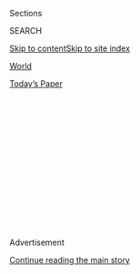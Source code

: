 <div id="app">

<div>

<div>

<div>

<div class="NYTAppHideMasthead css-1q2w90k e1suatyy0">

<div class="section css-ui9rw0 e1suatyy2">

<div class="css-eph4ug er09x8g0">

<div class="css-6n7j50">

</div>

<span class="css-1dv1kvn">Sections</span>

<div class="css-10488qs">

<span class="css-1dv1kvn">SEARCH</span>

</div>

[Skip to content](#site-content)[Skip to site
index](#site-index)

</div>

<div id="masthead-section-label" class="css-1wr3we4 eaxe0e00">

[World](https://www.nytimes3xbfgragh.onion/section/world)

</div>

<div class="css-10698na e1huz5gh0">

</div>

</div>

<div id="masthead-bar-one" class="section hasLinks css-15hmgas e1csuq9d3">

<div class="css-uqyvli e1csuq9d0">

</div>

<div class="css-1uqjmks e1csuq9d1">

</div>

<div class="css-9e9ivx">

[](https://myaccount.nytimes3xbfgragh.onion/auth/login?response_type=cookie&client_id=vi)

</div>

<div class="css-1bvtpon e1csuq9d2">

[Today’s
Paper](https://www.nytimes3xbfgragh.onion/section/todayspaper)

</div>

</div>

</div>

</div>

<div data-aria-hidden="false">

<div id="site-content" data-role="main">

<div>

<div class="css-1aor85t" style="opacity:0.000000001;z-index:-1;visibility:hidden">

<div class="css-1hqnpie">

<div class="css-epjblv">

<span class="css-17xtcya">[World](/section/world)</span><span class="css-x15j1o">|</span><span class="css-fwqvlz">Совершенное
орудие: как российская кибермощь проникла в
США.</span>

</div>

<div class="css-k008qs">

<div class="css-1iwv8en">

<span class="css-18z7m18"></span>

<div>

</div>

</div>

<span class="css-1n6z4y">https://nyti.ms/2icgw1z</span>

<div class="css-1705lsu">

<div class="css-4xjgmj">

<div class="css-4skfbu" data-role="toolbar" data-aria-label="Social Media Share buttons, Save button, and Comments Panel with current comment count" data-testid="share-tools">

  - 
  - 
  - 
  - 
    
    <div class="css-6n7j50">
    
    </div>

  - 

</div>

</div>

</div>

</div>

</div>

</div>

<div class="css-13pd83m">

</div>

<div id="top-wrapper" class="css-1sy8kpn">

<div id="top-slug" class="css-l9onyx">

Advertisement

</div>

[Continue reading the main
story](#after-top)

<div class="ad top-wrapper" style="text-align:center;height:100%;display:block;min-height:250px">

<div id="top" class="place-ad" data-position="top" data-size-key="top">

</div>

</div>

<div id="after-top">

</div>

</div>

<div id="sponsor-wrapper" class="css-1hyfx7x">

<div id="sponsor-slug" class="css-19vbshk">

Supported by

</div>

[Continue reading the main
story](#after-sponsor)

<div id="sponsor" class="ad sponsor-wrapper" style="text-align:center;height:100%;display:block">

</div>

<div id="after-sponsor">

</div>

</div>

<div class="css-1vkm6nb ehdk2mb0">

# Совершенное орудие: как российская кибермощь проникла в США.

</div>

<div class="css-79elbk" data-testid="photoviewer-wrapper">

<div class="css-z3e15g" data-testid="photoviewer-wrapper-hidden">

</div>

<div class="css-1a48zt4 ehw59r15" data-testid="photoviewer-children">

![<span class="css-16f3y1r e13ogyst0" data-aria-hidden="true">Шкаф для
хранения документов взломанный в 1972 во время грабежа в жилом
комплексе Уотергайт стоит рядом с компьютерным сервером который
взломали российские хакеры во время предвыборной кампании 2016 года в
штаб-квартире национального комитета Демократической Партии США в
Вашингтоне.</span><span class="css-cnj6d5 e1z0qqy90" itemprop="copyrightHolder"><span class="css-1ly73wi e1tej78p0">Credit...</span><span><span>Джастин
Т. Гeлeрcoн для Нью-Йорк
Таймс</span></span></span>](https://static01.graylady3jvrrxbe.onion/images/2016/12/14/us/14hack-russian-translation-top/14hack-top1-sub-articleInline.jpg?quality=75&auto=webp&disable=upscale)

</div>

</div>

<div class="css-xt80pu e12qa4dv0">

<div class="css-18e8msd">

<div class="css-vp77d3 epjyd6m0">

<div class="css-1baulvz">

By <span class="css-1baulvz last-byline" itemprop="name">Эрик Липтон,
Дэвид Э. Сангер И Скотт Шейн</span>

</div>

</div>

  - Dec. 21,
    2016

  - 
    
    <div class="css-4xjgmj">
    
    <div class="css-d8bdto" data-role="toolbar" data-aria-label="Social Media Share buttons, Save button, and Comments Panel with current comment count" data-testid="share-tools">
    
      - 
      - 
      - 
      - 
        
        <div class="css-6n7j50">
        
        </div>
    
      - 
    
    </div>
    
    </div>

</div>

<div class="css-tk9fsr">

[Read in
English](https://www.nytimes3xbfgragh.onion/2016/12/13/us/politics/russia-hack-election-dnc.html "Read in English")

</div>

</div>

<div class="section meteredContent css-1r7ky0e" name="articleBody" itemprop="articleBody">

<div class="css-1fanzo5 StoryBodyCompanionColumn">

<div class="css-53u6y8">

Вашинготон — Когда в сентябре 2015 года, спецагент ФБР Эдриан Хокинс
позвонил в Национальный комитет Демократической партии (DNC), чтобы
передать тревожное известие об их компьютерной сети, его, естественно,
перевели в службу техподдержки. Его сообщение было коротким, но
тревожным. По крайней мере одна из компьютерных систем,
принадлежащих DNC была скомпрометирована хакерами, группой
кибершпионов, связанных с российским правительством, которых
федеральные агенты называли “The Dukes”.

Они были хорошо известны ФБР: последние несколько лет Бюро занималось
тем, чтобы избавить от проникновения The Dukes в незасекреченные
системы электронной почты Белого дома, Госдепартамента и даже
Объединенного комитета начальников штабов с его самой защищенной
сетью.

Йэерд Тэмин, сотрудник службы технической поддержки DNC, принявший
телефонный звонок, не был экспертом по кибератакам. Для начала он
“залез” в Гугл, чтобы получить информацию о группе The Dukes и провел
поверхностный поиск в регистрационных журналах компьютерных сетей с
целью обнаружить следы киберпроникновения. По его собственному
признанию, он не стал проверять слишком внимательно, даже после
того как спецагент Хокинс перезвонил ему несколько раз в следующие
несколько недель - отчасти потому, что не был уверен, что звонивший
действительно был агентом, а не самозванцем.

“Я никак не мог определить не был ли этот звонок телефонным розыгрышем,”
- написал г-н Тэмин в служебной записке, характеризующей его контакт в
ФБР и имеющейся в распоряжении “Нью-Йорк Таймс”.

</div>

</div>

<div class="css-1fanzo5 StoryBodyCompanionColumn">

<div class="css-53u6y8">

Это был первый косвенный сигнал, свидетельствующий о кампании
кибершпионажа и информационной войны, направленной на срыв
президентских выборов 2016 года, первая в истории США попытка такого
рода, осуществляемая со стороны иностранного государства.

По мнению представителей разведки, то, что началось как операция по
сбору информации, в результате вылилось в попытку нанести вред
одному кандидату, Хиллари Клинтон и изменить ситуацию в пользу ее
оппонента Дональда Трампа.

Подобно другому известному скандалу, также связанному с президентскими
выборами в США, все началось с незаконного проникновения в DNC. В
первый раз, 44 года назад, в старом здании Комитета в комплексе
Уотергейт, взломщики заложили подслушивающие устройства и вскрыли
канцелярский шкаф. На этот раз взлом осуществлялся дистанционно,
издалека, под руководством Кремля, посредством целевого
“фишинг-мошенничества” через электронную почту.

Расследование этой операции русских, проведенное “Нью-Йорк Таймс”,
основано на интервью с десятками людей - жертвами атаки, с
представителями разведки, занимавшимися расследованием этого
дела и с чиновниками Администрации президента Обамы, подыскивавшими
надлежащую форму ответа на кибератаку. Это расследование обнаружило
целый ряд пропущенных сигналов, примеров замедленной реакции и
затянувшегося периода недооценки серьезности этой кибератаки.

Некомпетентный контакт DNC с ФБР привел к тому, что самая удачная
возможность остановить проникновение русских была упущена.
Неспособность оценить масштаб атак практически перечеркнула
усилия по минимизированию их последствий. А нежелание Белого дома
дать решительный ответ означает, что русские так и не поплатились за
свои действия, что может привести к критическим результатам при
отражении будущих кибератак.

</div>

</div>

<div class="css-1fanzo5 StoryBodyCompanionColumn">

<div class="css-53u6y8">

Неспешный подход ФБР привел к тому, что российские хакеры получили
возможность в течение почти семи месяцев свободно прогуливаться по
сетям Комитета, пока высшие чиновники DNC не были оповещены о хакерской
атаке и привлекли, наконец, специалистов для защиты своих систем связи.
Тем временем хакеры перешли на цели за пределами DNC, в частности, на
Джона Д. Подеста, главу избирательного штаба г-жи Клинтон. Несколько
месяцев спустя его личный электронный почтовый ящик был взломан
хакерами. Даже г-н Подеста, человек искушенный в этих вопросах,
сам имеющий доступ к конфиденциальной информации, автор доклада о
кибербезопасности, написанном в 2014 году для президента Обамы не
смог в полной мере оценить серьезность происходящего.

Прошлым летом Демократы в беспомощной ярости наблюдали как их личная
почта и конфиденциальные документы, добытые агентами российской
разведки, день за днем появлялись на Wikileaks и на других сайтах,
а затем и в репортажах американских СМИ, не исключая и “Таймс”. Г-н
Трамп в ходе своей кампании с удовольствием цитировал многие из
похищенных писем.

Как результат происходящего, последовала отставка г-жи Дебби Вассерман
Шульц, члена Палаты Представителей и председателя DNC, а вслед за ней
и ее ближайших помощников по партии. Ведущие деятели Демократической
партии были выведены из игры на самом пике кампании, вынужденные
замолчать под напором откровений, обнаруженных в компрометирующих
электронных письмах, или необходимостью принятия срочных мер для
борьбы с хакерами. Хоть и привлекшие меньшее внимание публики,
конфиденциальные документы, добытые российскими хакерами у одной из
родственных DNC организаций, в Комитете Демократической партии США по
выборам в Конгресс, выплыли в дюжине штатов в ходе выборных компаний в
Конгресс, омрачив некоторые из них обвинениями в совершении недостойных
поступков.

Совсем недавно скептически настроенный вновь избранный президент,
разведывательные органы страны и две основные политические партии
оказались втянутыми в необычайную публичную дискуссию по вопросу: какие
существуют свидетельства того, что президент Владимир Путин вышел за
рамки просто шпионажа и намеренно попытался подорвать американскую
демократию и лично подобрать победителя президентских выборов.

Многие из ближайших помощников г-жи Клинтон сходятся во мнении, что
российское вмешательство оказало очень серьезное влияние на выборы,
признавая при этом, что и другие факторы - слабость г-жи Клинтон как
кандидата, история с сервером ее личной почты, публичные заявления
Директора ФБР Джеймса Коми относительно ее обращения с
конфиденциальной информацией - также сыграли важную
роль.

Не имея возможности точно оценить конечный результат хакерской атаки,
можно сделать следующий вывод: низкозатратное, высокоэффективное
оружие, которое Россия испытала на выборах от Украины до Европы
было нацелено на Соединенные Штаты, произведя сокрушительный эффект.
Для России, с ее ослабленной экономикой и ядерным арсеналом, который она
не может использовать кроме как в полномасштабной войне, кибероружие
оказалось самым совершенным: недорогое, предусмотреть приближение
которого или обнаружить трудно.

“Ни у кого не должно быть никаких сомнений,” - сказал Адмирал Майкл С.
Роджерс, директор Национального агентства безопасности и командующий
Кибернетическим Командованием США на конференции, состоявшейся после
выборов. “Это не было что-то, сделанное непреднамеренно, это не было
чем-то, сделанным случайно, это не была цель, избранная произвольно,”
- продолжал он. “Это было сознательным усилием одного государства с
целью добиться конкретного эффекта.”

</div>

</div>

<div class="css-1fanzo5 StoryBodyCompanionColumn">

<div class="css-53u6y8">

В душах людей, чьи электронные письма были украдены, эта новая форма
политической диверсии оставила след от шока и нанесла большой вред
их профессиональной деятельности. Нира Тэнден, президент Центра
прогресса США и один из ключевых сторонников г-жи Клинтон,
вспоминает, как она вошла в заполненный людьми предвыборный офис
Хиллари Клинтон и испытала чувство глубокого унижения, увидев свое лицо
на экранах телевизоров, когда политические обозреватели обсуждали
“утечку” из ее электронной переписки, в которой она назвала
инстинкты г-жи Клинтон далекими от оптимальных.” “Это было как
ежедневный удар ниже пояса,” сказала г-жа Тэнден. “Это было самым
ужасным испытанием в моей жизни.”

Соединенные Штаты тоже наносили киберудары. И в прошедшие десятилетия
ЦРУ делало попытки подрывать избирательные процессы в других странах.
Однако российская кибератака все больше воспринимается всем политическим
спектром как поворотное событие, несущее серьезную угрозу. За одним
примечательным исключением: Г-н Трамп отверг выводы
разведывательных агентств, которыми он скоро будет
руководить как “смешными”, настаивая, что хакер мог быть
американцем, или китайцем, но об этом “они понятия не имеют”.
Г-н Трамп упоминал известные разногласия между агентствами относительно
того, намеревался ли Г-н Путин помочь ему в избрании на пост президента.
Во вторник официальный представитель российского правительства эхом
отозвалась на насмешки Трампа.

«Эта история со “взломами” похожа на банальную разборку между
американскими силовиками за сферы влияния», написала в
Facebook Мария Захарова, официальный представитель МИД России.

В прошедший уикенд четыре сенатора, два Республиканца и два Демократа
объединились, чтобы начать расследование, намеренно игнорируя
скептические замечания г-на Трампа.

“Демократы и Республиканцы должны работать вместе и под юрисдикцией
Конгресса с тем, чтобы самым тщательным образом расследовать эти
недавние инциденты и выработать кардинальные решения для
предотвращения и защиты от дальнейших кибератак”, сказали
сенаторы Джон Маккейн, Линдси Грэхем, Чак Шумер и Джек Рид.

“К этому вопросу не должно быть одностороннего подхода”, - сказали они.
“Ставки слишком высоки для нашей страны”.

## **МИШЕНЬ ДЛЯ ВЗЛОМОВ**

В подвале штаб-квартиры DNC под большущим портретом Барака Обамы стоит
канцелярский шкаф 1960-х годов, на нижнем выдвижном ящике которого не
хватает ручки. Только газетная статья в рамочке, висящая на стене дает
представление о значении этого устаревшего предмета офисной мебели.

</div>

</div>

<div class="css-1fanzo5 StoryBodyCompanionColumn">

<div class="css-53u6y8">

“Ответственный сотрудник службы безопасности Республиканской партии -
один из пяти арестованных по делу о незаконной прослушке”, - гласит
заголовок статьи Боба Вудварда и Карла Бернстайна на первой полосе
“Washington Post” oт 19 июня 1972 года.

Эндрю Браун, директор отдела технологий DNC, ему 37, и он родился много
позже этого знаменитого взлома. Но когда он начал готовиться к
электоральному циклу этого года, он хорошо сознавал, что DNC
снова может стать объектом для взломщиков.

Было стремление обеспечить надежную защиту DNC от киберпроникновения, а
затем наступила реальность, г-н Браун и его начальство признают: DNC -
некоммерческая организация, зависящая от поступления взносов, бюджет ее
службы безопасности составляет только крупицу того, что необходимо для
корпорации такого размера.

“У нас никогда не было достаточно средств, чтобы делать то, что было
необходимо”, - говорит г-н Браун.

У DNC была стандартная система фильтрования почты от спама,
предназначенная также для блокировки атак
“фишинг-мошенников” и вредоносных программ,
замаскированных под легитимные электронные сообщения. Однако,
как подтверждают внутренние меморандумы DNC, когда российские хакеры
взялись за DNC, у комитета не было современных продвинутых систем,
способных отслеживать подозрительный поток сообщений.

Г-н Тэмин, который принял звонок от агента ФБР и работает под началом
г-на Брауна, на самом деле не является штатным сотрудником DNC. Он
работает в подрядной фирме, базирующейся в Чикаго. На его
собственное усмотрение было оставлено решение, как
отреагировать на предупреждение, и более того, решить был ли
человек, позвонивший на коммутатор DNC агентом ФБР, или нет.

“ФБР считает, что в сети DNC есть по крайней мере один
“скомпрометированный”, т.е. подвергшийся
проникновению извне, компьютер, и ФБР хочет знать, известно
ли это DNC, и если известно, то что DNC предпринимает в этой связи”,
написал г-н Тэмин в служебной записке о своих контактах с ФБР. Он
также добавил: “спецагент рекомендовал мне проследить за определенным
типом вредоносной программы, известной в американских службах разведки и
кибербезопасности под названием “Dukes”.

</div>

</div>

<div class="css-1fanzo5 StoryBodyCompanionColumn">

<div class="css-53u6y8">

Отчасти проблема заключается в том, что спецагент Хокинс не явился лично
в офис DNC . В тоже время он не мог известить их об опасности по
электронной почте, т.к. это могло стать предупреждением хакерам
о том, что ФБР знает об их проникновении в систему.

Первоначальное сканирование системы, проведенное г-ном Тэмином, не дало
никаких результатов, поскольку он пользовался далеким от оптимального
инструментарием и данными, недостаточными для постановки задачи по
поиску цели. Поэтому, когда спецагент Хокинс звонил снова в октябре
и оставлял для Тэмина сообщения на автоответчике с просьбой перезвонить
ему, “Я не стал ему перезванивать, потому что мне нечего было ему
доложить,” - писал Тэмин в служебной записке.

В ноябре спецагент Хокинс позвонил, чтобы сообщить еще более угрожающую
новость. Один из компьютеров в системе DNC “позвонил домой”, под домом
подразумевалась Россия”, говорится в служебной записке Тэмина, где
имеется в виду программное обеспечение, которое пересылало
информацию в Москву. “Спецагент Хокинс добавил, что, по мнению
ФБР, эти “звонки домой” могут быть признаком атаки, осуществляемой
каким-то государством”.

Г-н Браун знал, что г-н Тэмин, который отказался от комментариев по
этому вопросу, принимал телефонные звонки из ФБР. Но он сам был
занят решением другой проблемы: свидетельствами, указывающими на то,
что сенатор от штата Вермонт Берни Сандерс, главный конкурент г-жи
Клинтон в лагере Демократов, незаконно получил доступ к данным по
проведению ее кампании.

Г-жа Вассерман Шульц и Эйми Дэси, в то время занимавшие посты,
соответственно, председателя и президента DNC, сообщили в
интервью, что ни одна из них не была оповещена о ранних сигналах,
указывавших на возможный захват их компьютерной сети извне.

Шон Генри, в свое время возглавлявший службу кибербезопасности ФБР, ныне
занимает пост президента CrowdStrike Services, фирму, специализирующуюся
на кибербезопасности и нанятую DNC в апреле, сказал, что он был
шокирован, узнав, что ФБР не удосужилось позвонить кому-то из
руководства DNC или послать своего агента в штаб-квартиру партии,
чтобы заставить принять более решительные меры.

“Ведь речь не идет об офисе, затерянном где-то в лесах Монтаны”, -
сказал г-н Генри. “Мы говорим об офисе в полумиле от здания ФБР”.

</div>

</div>

<div class="css-1fanzo5 StoryBodyCompanionColumn">

<div class="css-53u6y8">

“Это ведь не какая-то семейная забегаловка или библиотека на вашей
улице, это наиважнейшая часть инфраструктуры США, т.к. она имеет
непосредственное отношение к электоральному процессу, нашим выборным
чиновникам, нашему законодательному процессу и к нашим органам
исполнительной власти”, - добавил он. “По моему мнению, это
серьезнейший вопрос, имеющий отношение к самым высоким сферам, и
если через пару месяцев мы не увидим результатов, кому-то придется
вынести этот вопрос на более высокий уровень.”

ФБР отказалось комментировать действия агентства в связи с хакерской
атакой. “ФБР очень серьезно относится к любому незаконному
проникновению в системы общественного или частного сектора”, -
сообщило бюро в официальном заявлении, подчеркивая, что агенты “будут
продолжать делиться информацией”, чтобы помочь жертвам атак
“обеспечивать безопасность их систем от действий настойчивых
киберпреступников”.

К началу марта г-н Тэмин и его команда как минимум два раза встречались
с сотрудниками ФБР и убедились, что агент Хокинс на самом деле является
сотрудником федеральной службы. Но к тому времени ситуация приняла
совершенно жуткий оборот.

Вторая команда хакеров, связанных с Россией, начала нацеливаться на DNC
и других игроков на политическом поле, проявляя особое внимание к
Демократам. Билли Райнхарт, бывший региональный директор DNC,
который в то время работал в избирательном штабе г-жи Клинтон,
получил по электронной почте странное предупреждение от Google.

“Кто-то только что воспользовался вашим паролем для входа в ваш личный
кабинет в Google”, гласило сообщение от 22 марта. В нем также
сообщалось, что попытка входа осуществлялась из Украины.
“Google пресек эту попытку, вам следует немедленно изменит свой
пароль”. Г-н Райнхарт был в это время на Гавайях, он вспоминает,
что проверял свою почту в 4 часа утра, чтобы прочесть сообщения от своих
коллег на Восточном побережье. Не долго думая над полученным
предупреждением, он кликнул кнопку “заменить пароль” и,
насколько он помнит, в полусонном состоянии, набрал новый пароль.
Только несколько месяцев спустя он узнал, что в тот момент он дал
российским хакерам доступ к учетной записи своей электронной почты.

Сотни подобных “фишинговых” электронных сообщений рассылались
политическим деятелям в США, включая похожее сообщение,
отправленное 19 марта г-ну Подеста, главе предвыборного штаба
Хиллари Клинтон. Принимая во внимание огромное количество
электронных сообщений, полученных г-ном Подеста на его личный
адрес, доступ к нему имели и несколько его помощников. Один из них
обратил внимание на предупреждающее сообщение. Он переправил его
сотруднику техподдержки, чтобы убедиться, что это сообщение было
легитимным, прежде чем кто-нибудь нажмет кнопку “сменить пароль”.

“Это сообщение легитимное”, - Чарльз Делаван, сотрудник избирательного
штаба Клинтон ответил другому помощнику г-на Подеста, заметившему
предупреждение, - “Джону нужно немедленно сменить свой пароль”.

</div>

</div>

<div class="css-1fanzo5 StoryBodyCompanionColumn">

<div class="css-53u6y8">

Один клик, и накопленные за десяток лет электронные письма, которые г-н
Подеста сохранил в своем Gmail-аккаунте, всего около 60 тысяч
сообщений, стали доступны для российских хакеров. В интервью
г-н Делаван признался, что вредный совет он дал коллегам в результате
опечатки. Он знал, что это была фишинг-атака и хотел напечатать слово
“нелигитимное” сообщение. Эта ошибка не дает ему покоя с тех пор.

В ходе этой второй волны хакерам удалось получить доступ к системе
Комитета Демократической партии по выборам в Конгресс, а затем,
через виртуальную корпоративную сеть, и в главный компьютер сети DNC.

ФБР тоже обратило внимание на этот всплеск активности и вновь обратилось
к г-ну Тэмину, чтобы предупредить его. А г-н Тэмин все еще не видел
причины для беспокойства: он обнаружил, что копии фишинг-сообщений
осели в спам-фильтрах систем DNC. Но он сказал, что не видел оснований
считать, что в компьютерные системы было совершено проникновение извне.

К середине апреля наконец был достигнут определенный прогресс: через
семь месяцев после первого предупреждения DNC, в конце концов,
установила “надежный комплекс средств мониторинга”, - говорится в
служебной записке Тэмина.

## **ОТТАЧИВАНИЕ ТАКТИКИ СКРЫТНОСТИ**

В течение двух десятилетий США предупреждали, что российские
разведслужбы пытались взломать самые важные и секретные
компьютерные сети США. Однако россиянам всегда удавалось быть на
шаг впереди.

Их первая крупная атака была обнаружена 7 октября 1996 года, когда
оператор ЭВМ Высшего горного училища Колорадо обнаружил следы
ночной работы компьютера, которые он не мог объяснить. У института
был крупный контракт с военно-морским ведомством и оператор предупредил
об этом случае свои контакты в ВМФ. Но, как и спустя два десятилетия в
DNC, “никому не удалось сопоставить все факты”, - сказал Томас Рид,
ученый в Королевском колледже в Лондоне, изучавший атаку.

Учёные дали атаке название – «Лунный свет» - и провели два года, часто
работая днем и ночью, прослеживая, как хакеры перескакивали из ВМФ в
Департамент энергетики, в ВВС и НАСА. В конце концов, они пришли к
выводу, что было украдено столько файлов, что если их распечатать и
сложить вместе, то кипа будет выше, чем Монумент Вашингтону.

</div>

</div>

<div class="css-1fanzo5 StoryBodyCompanionColumn">

<div class="css-53u6y8">

Оружейные проекты и разработки улетучивались целиком, и это был только
первый звоночек, предупреждавший о том, что надвигалось: эскалация
спланированных кибератак по всему миру.

Однако в течение многих лет россияне оставались в тени благодаря
китайцам - бравшим на себя большие риски и потому часто
попадавшимся. Они украли технологические разработки истребителя
F-35, фирменные секреты прокатки стали, даже чертежи газопроводов,
питающих большую часть Соединенных Штатов. А во время
президентских выборов 2008 года китайская разведка взломала
компьютеры в предвыборном штабе г-на Обамы и г-на Маккейна с внутренними
документами, определяющими позицию кандидатов по различным вопросам, с
рекламными и агитационными материалами.

Правда, ничего из этого не было опубликовано.

Конечно, русские никуда не делись. “Они были просто гораздо более
скрытными”, - сказал Кевин Мэндая, бывший офицер разведки
военно-воздушных сил, большую часть жизни занимавшийся отражением
российских кибератак. Он основал специализирующуюся на кибербезопасности
фирму Mandiant, которая в настоящее время является подразделением
FireEye. Она обеспечивала защиту президентской кампании Хиллари Клинтон.

Русские совершали свои атаки скорее в политических целях. Кибератака
против Эстонии, бывшей советской республики, вступившей в НАТО,
осуществленная в 2007 году, продемонстрировала, что Россия могла бы
парализовать эту страну без вторжения в нее. В следующем году кибератаки
были использованы во время войны России с Грузией.

Однако американские официальные лица не могли представить, что русские
посмеют опробовать эти методы в Соединенных Штатах. Американские
власти были в значительной степени сосредоточены на предотвращении
“кибернетического Перл-Харбора” – полное отключение электросетей и
сотовой связи, - того, о чём предупреждал бывший министр обороны
Леон Панетта.

Однако в 2014 и 2015 годах русская хакерская группа начала
систематические атаки на Государственный департамент,
Белый дом и Объединенный комитет начальников штабов. “Каждый раз их
вылазки увенчивались успехом в той или иной форме”, написали недавно
Майкл Салмайер, бывший киберэксперт министра обороны, и Бен Бьюкенен
в докладе, который скоро будет опубликован фондом Карнеги. В настоящее
время оба участвуют в проекте Harvard Cyber Security.

Русские возвели свою скрытность в абсолют, обманом вынуждая
правительственные компьютеры передавать данные,
одновременно маскируя электронные сигналы “управления и
контроля” таким образом, что они предупреждали о попытках пресекать
их вредоносные действия. В результате Государственный департамент был
настолько парализован, что ему приходилось неоднократно закрывать
свои системы, чтобы избавиться от вторгшихся злоумышленников. В
какой-то момент чиновникам, отправившимся в Вену с госсекретарем
Джоном Керри на переговоры с Ираном по ядерному вопросу, пришлось
создать платные аккаунты Gmail, чтобы просто общаться друг с другом
и с сопровождающими их журналистами.

</div>

</div>

<div class="css-1fanzo5 StoryBodyCompanionColumn">

<div class="css-53u6y8">

Г-ну Обаме регулярно докладывали об этих случаях, но он принял решение,
о котором многие в Белом доме жалеют до сих пор: он не стал публично
указывать на русских или вводить санкции. Для этого всегда находилось
объяснение: страх перед эскалацией кибервойны и мысль о том, что США
нужно сотрудничество России в переговорах по Сирии.

“Мы заседали на всех этих многочисленных встречах”, - рассказывал один
высокопоставленный чиновник Госдепа, «на которых все соглашались, что
пора нанести ответный удар, и очень сильный. Но этого так и не
произошло».

А русские снова пошли на эскалацию, взламывая системы не ради шпионажа,
а чтобы широко обнародовать то, что им удалось найти. Они занимались
тем, что среди кибер-специалистов называется «доксинг».

Это была дерзкая смена тактики: переход от шпионажа к операциям влияния.
В феврале 2014 года они предали широкой гласности перехваченный
телефонный разговор Виктории Нуланд, помощницы госсекретаря по
взаимоотношениям с Россией, у которой были довольно напряженные
отношения с Путиным, и Джеффри Пьятта, посла США в Украине. Г-жа
Нуланд рассказывала о малоизвестной попытке США выступить посредником в
одной сделке в Украине, которая тогда переживала сильные потрясения.

Они были не единственными на ком русские практиковали эту стратегию типа
«перехватил-огласил». Фонд «Открытое общество» Джорджа Сороса тоже стал
одной из главных мишеней, и когда документы фонда были преданы
гласности, некоторые из них были искажены так, чтобы создать
впечатление будто Фонд финансирует членов оппозиции в России.

В прошлом году атаки стали более агрессивными. Россия взломала
компьютеры крупной французской телевизионной станции, было
выведено из строя важное оборудование. В Рождественские дни они
атаковали электросети Украины, оставив часть страны в темноте,
выведя из строя резервные генераторы. Сейчас становится понятным,
что это был предупредительный выстрел.

Эти атаки «еще не были военными операциями в полном смысле этого
слова”,- сказал г-н Салмейер, но они продемонстрировали растущую
дерзость.

</div>

</div>

<div class="css-1fanzo5 StoryBodyCompanionColumn">

<div class="css-53u6y8">

## **МИЛЫЙ МИШКА И КРУТОЙ МИШКА**

В апреле, накануне ужина Ассоциации корреспондентов Белого дома, г-жа
Дэйси, президент DNC готовилась к праздничному вечеру, когда раздался
телефонный звонок.

После установки новой системы мониторинга, г-н Тэмин тщательно проверил
административный архив компьютерной системы DNC и обнаружил нечто
подозрительное: кто-то посторонний, обладающий допуском
административного уровня, проник в компьютеры DNC.

Точно никто не знал, насколько велика брешь, пробитая взломщиком, но
было совершенно ясно, что объем похищенной информации был гораздо
больше, чем содержимое одного канцелярского шкафа. Сохраняя
секретность, немедленно был созван специальный комитет, в
который вошли г-жа Дэйси, г-жа Вассерман Шульц, г-н Браун и Майкл
Сассмэнн, бывший прокурор по киберпреступности, в настоящее время
работающий в Perkins Coie, юридической фирме, ведущей политические
дела DNC.

«Три самых главных вопроса», - написал г-н Сассмэнн своим клиентам в тот
вечер, когда был подтвержден взлом, - «1) К каким данным был получен
доступ?; 2) Как это было сделано?; 3) Как это остановить?»

Г-н Сассмэнн запретил своим клиентам пользоваться электронной почтой
DNC, так как у них был только один шанс выставить хакеров за дверь – и
он будет упущен, если хакеры узнают, что они обнаружены.

«У вас только один шанс поднять мост», - сказал г-н Сассмэнн, - «Если
противники узнают, что вам известно об их присутствии, они примут
меры, чтобы спрятаться или стереть следы своего присутствия».

DNC немедленно обратилась в CrowdStrike, фирму, занимающуюся
кибербезопасностью, с просьбой просканировать компьютеры,
идентифицировать незваных гостей и построить новую компьютерную и
телефонную систему с нуля. В течение дня CrowdStrike подтвердила,
что вторжение было из России, сообщил г-н Сассмэнн.

</div>

</div>

<div class="css-1fanzo5 StoryBodyCompanionColumn">

<div class="css-53u6y8">

Работа, которую проводят подобные компании, является компьютерной
версией старомодного расследования на месте преступления, с
поиском отпечатков пальцев, стреляных гильз и взятием образцов
ДНК, только в этом случае ведется поиск электронных следов, которые
также могут быть инкриминирующими. Как полицейские учатся определять
характерные методы взломщика со стажем, также следователи из
CrowdStrike определили «почерк» Cozy Bear и Fancy Bear.

Это клички, которые CrowdStrike дала двум российским группам хакеров,
следы работы которых фирма обнаружила в сети DNC. Cozy Bear (Милый
Мишка) – группа, также известная как Dukes, или АРТ-29, сокращение от
Advanced Persistent Threat (постоянно совершенствуемая угроза). Группа
может ассоциироваться с ФСБ (но это не наверняка), однако широко
распространено мнение, что так или иначе эта операция проводится
государственными органами России. Впервые Cozy Bear появилась в 2014
году, сказал Дмитрий Альперович, соучредитель и главный технический
директор CrowdStrike.

В CrowdStrike пришли к заключению, что Cozy Bear впервые проникла в DNC
летом 2015 года путём рассылки фишинговых электронных писем большому
количеству вашингтонских государственных агентств, некоммерческих
организаций и правительственных подрядчиков. Всякий раз, когда
кто-то открывал фишинговое сообщение, русские входили в сеть,
находили интересующие их документы и накапливали их в
разведывательных целях.

«Как только они попали в DNC, то нашли ценную информацию и решили
продолжить операцию», сообщил г-н Альперович, который родился в
России и переехал в США в отрочестве.

Fancy Bear (Крутой Мишка) появился только в марте 2016 – сперва
проникнув в компьютеры Комитета Демократической партии по
выборам в Конгресс США, а потом переместившись в DNC. Так считает
следствие. Fancy Bear, известный также как АРТ29 и, похоже, управляемый
ГРУ, военной разведкой России, был создан раньше и отслеживается Западом
в течение почти десяти лет. Именно Fancy Bear получили доступ к
электронной почте г-на Подесты.

Атрибуция как умение идентифицировать кибер-хакера больше похожа на
искусство, чем на науку. Часто невозможно с абсолютной уверенностью
назвать имя атакующего. Но с течением времени, при накоплении справочных
материалов, описывающих методы и цели хакеров, становится возможным
определить рецидивистов. Например, Fancy Bear интересовался
военными и политическими целями на Украине и в Грузии, а также
базами НАТО.

Это во многом исключает рядовых киберпреступников и большинство стран,
сообщил господин Альперович. «Кроме России, нет других вероятных
киберспециалистов, интересующихся таким количеством жертв», сказал
он. Ещё один ключ к разгадке: российские группировки хакеров, как
правило, действовали в рабочие часы по московскому времени.

</div>

</div>

<div class="css-1fanzo5 StoryBodyCompanionColumn">

<div class="css-53u6y8">

К своему изумлению, сказал господин Альперович, эксперты CrowdStrike
нашли признаки того, что российские группировки хакеров не
согласовывали свои атаки между собой. Fancy Bear, по всей
видимости, не знала, что Cozy Bear в течение полугода рылась в
файлах DNC, и захватила множество тех же самых документов.

В течение шести недель после начала работы CrowdStrike, в обстановке
абсолютной секретности, заменила компьютерную систему DNC. В
выходные дни электронные адреса и телефоны отключались;
сотрудникам сообщили, что ведется модернизация системы.
Содержимое всех ноутбуков «прошерстили», жёсткие диски были
вычищены, а незаражённая информация была перенесена на новые диски.

Хотя чиновники DNC знали, что компьютеры Комитета Демократической партии
по выборам в Конгресс США также были заражены, они не оповестили своих
коллег, работающих в том же здании, так как боялись утечки информации.

Всё это происходило на фоне продолжающегося соперничества за выдвижение
Демократами г-жи Клинтон и г-на Сандерса, и сильно отвлекало г-жу
Вассерман Шульц и исполнительного директора DNC от избирательной
кампании.

«Это вам не помеха на дороге, что случается довольно часто», - сказала
она в интервью. – «Два разных российских разведывательных агентства
взломали нашу сеть и украли нашу интеллектуальную собственность. И мы
не знаем, что им удалось захватить. Однако нам известно, что им удалось
получить широкий доступ к нашей сети. Мы в полной неизвестности. Это
просто выбивает из колеи».

Руководители DNC со своим юристом впервые провели официальную встречу с
высокопоставленными чиновниками из ФБР в середине июня, спустя девять
месяцев после того, как спецслужба впервые обратилась в службу
техподдержки. По словам участников, в первую очередь были
сделаны следующие запросы: чтобы Федеральное правительство
провело срочную атрибуцию злоумышленников, формально обвинив их в
связях с правительством России, чтобы не оставалось сомнений в том, что
это была не обычная хакерская атака, а шпионаж, осуществляемый
иностранным государством.

«У вас полным ходом идут президентские выборы, и вы знаете, что русские
взломали DNC», - возмутился г-н Сассмэнн, ссылаясь на сообщение ФБР. –
«Нам необходимо сообщить об этом американскому народу. И немедленно».

</div>

</div>

<div class="css-1fanzo5 StoryBodyCompanionColumn">

<div class="css-53u6y8">

## **Роль СМИ**

В середине июня по совету г-на Сассмэнна руководство DNC решилось на
отчаянный шаг. Боясь утечки информации о факте взлома, они решили
сделать это достоянием общественности посредством публикации в
“Washington Post” о том, что Комитет был атакован. Таким образом, они
могли опередить журналистов, завоевать немного сочувствия избирателей
как жертвы российских хакеров и сконцентрироваться на избирательной
кампании.

Но буквально на следующий день их ждал ещё один неприятный сюрприз.
Некто, именующий себя Guccifer 2.0, появился в сети, утверждая, что
он является хакером, взломавшим DNC. Он опубликовал секретный документ
DNC со сведениями из досье на г-на Трампа и еще с десяток других
документов, подтверждающих, что это не подделки, а подлинные
документы.

«И это лишь малая часть всех документов, которые я скачал из сетей
Демократов», написал он. А затем что-то более угрожающее: «Большую
часть документов, тысячи файлов и электронных писем, я отдал WikiLeaks.
Они скоро их опубликуют».

Плохо уже то, что российские хакеры месяцами шпионили в сети комитета.
Теперь же публикация документов превратила обычный шпионаж в что-то
более угрожающее: политический саботаж, непредсказуемую, не
поддающуюся контролю угрозу Демократам.

Guccifer 2.0 позаимствовал кличку у другого хакера, румына, называвшего
себя Guccifer, который был отправлен в тюрьму за взлом личных
компьютеров бывшего президента Джорджа Буша-младшего, бывшего
Госсекретаря Колина Пауэлла и других выдающихся людей. Этот новый
хакер, похоже, хотел показать, что киберэксперты DNC в CrowdStrike
были неправы, обвинив Россию. Guccifer 2.0 назвал себя
хакером-одиночкой и высмеял CrowdStrike за то, что они
называли атакующих «искушёнными».

Но следователи, работающие в онлайн-режиме, быстро вычислили его. Шутки
ради Лоренцо Франчески-Биккерай, журналист, пишущий для
Интернет-издания Motherboard, попытался связаться с
Guccifer 2.0, написав ему сообщение в Twitter.

«Удивительно, но он почти сразу ответил», поделился Франчески-Биккерай.
Однако казалось, что на другом конце над ним глумятся. «Я спросил его,
зачем он это делает, и он сказал, что хотел разоблачить иллюминатов,
мировую «закулису». Он назвал себя любителем Гуччи. Он утверждал, что
он румын».

</div>

</div>

<div class="css-1fanzo5 StoryBodyCompanionColumn">

<div class="css-53u6y8">

Это натолкнуло Франчески-Биккерая на мысль. При помощи Google Translate
он отправил предполагаемому хакеру несколько вопросов на румынском
языке и получил ответы. Когда тот был вне сети, г-н
Франчески-Биккерай проверил ответы у пары носителей этого
языка, которые сообщили ему, что Guccifer 2.0 также использовал Google
Translate – и стало понятно, что он не румын, как утверждал.

Кибер-исследователи нашли другие улики, указывающие на Россию. Документы
Microsoft Word, опубликованные Guccifer 2.0, были отредактированы
кем-то, кто называл себя по-русски Феликсом Эдмундовичем –
псевдонимом, очевидно выбранным в память об основателе
советской тайной полиции Феликсе Эдмундовиче Дзержинском.
Неработающие ссылки в тексте были отмечены предупреждениями на
русском языке, сделанными с помощью русскоязычной версией Word.

Когда Франчески-Биккераю удалось втянуть Guccifer 2.0 в активную
переписку, то он обнаружил, что тон и манеры его собеседника
изменились. «Сперва он был беззаботным и болтливым. Спустя несколько
недель он стал отрывисто-грубым и более расчётливым», сказал он. «Это
было похоже на группу людей и очень неловкую попытку скрыть это».

Эксперты по кибербезопасности пришли к такому же заключению по поводу
DCLeaks.com, сайта, который возник в июне, позиционирующийся как работа
«хактивистов», но публикующий в основном украденные документы. И этот
сайт выглядел как грубое прикрытие для тех же самых русских, которые
украли документы. Примечательно, что сайт был зарегистрирован в
апреле, наводя на мысль, что российская группировка хакеров
подготовилась заранее, чтобы выложить перед честным народом
украденное ими.

Кроме того, то, что Guccifer 2.0 выкладывал на своем сайте, он напрямую
посылал материалы по просьбе разных блогеров и изданий.
Непрекращающийся поток документов от Guccifer 2.0
постоянно подрывал обмен сообщениями Демократов. 6 июля, за 12
дней до Национального съезда Республиканской партии Guccifer выложил
«план боя», подготовленный DNC, и бюджет на организацию его
противодействия. Для Республиканцев это было стало золотыми
копями инсайдерской информации.

Затем Wikileaks, куда более известное издание, стал публиковать
материал, полученный в ходе взлома – как Guccifer 2.0 и обещал.
22 июля, за три дня до начала Национального съезда Республиканской
партии США в Филадельфии, Wikileaks вбросил 44053 электронных
письма, украденных в DNC с 17761 приложением. Некоторые из этих
сообщений давали понять, что руководство DNC питало большую симпатию
к г-же Клинтон по сравнению с её соперником г-ном Сандерсом.

Это не шокировало людей; в конце концов, г-н Сандерс был независимым
социалистом, а не демократом в течение долгого периода его работы в
Конгрессе, в то время как г-жа Клинтон была одной из звёзд партии на
протяжении десятков лет. Но электронные письма, содержавшие иногда
непристойности и оскорбления, разозлили делегатов Сандерса, прибывших
в Филадельфию. Г-жа Вассерман-Шульц была вынуждена уйти в отставку
накануне открытия съезда, где она планировала быть председателем.

</div>

</div>

<div class="css-1fanzo5 StoryBodyCompanionColumn">

<div class="css-53u6y8">

Г-н Трамп, к этому времени кандидат от республиканцев, был в восторге от
продолжительного шока его оппонентов и начал использовать Twitter и
выступать с речами, заостряя внимания на публикациях в Wikileaks.
25 июля он опубликовал легкомысленное сообщение в Twitter: «Новая хохма
в городе», писал он, «Россия слила губительные электронные письма DNC,
которые не следовало писать, потому что Путин мне симпатизирует».

Но объявленная Wikileaks война ещё не завершилась. 7 октября, за месяц
до выборов, сайт начал серию публикаций тысяч личных электронных
писем, адресованных к и от имени г-на Подеста, руководителя
избирательного штаба г-жи Клинтон.

В тот же день США официально обвинили правительство России в том, что
оно стоит за хакерскими атаками в совместном заявлении директора
Национальной разведки и Министерства внутренней безопасности, а г-н
Трамп получил сильнейший удар в результате публикации записи, на которой
он бахвалится сексуальными домогательствами к женщинам.

Электронные письма Подеста и рядом не стояли с сенсационным видео
Трампа. Но, публикуемые сайтом Wikileaks день за днём в течение
последнего месяца избирательной кампании, они предоставляли материалы
для бесчисленных новостных сообщений. Они обнародовали речи г-жи
Клинтон, обращенные к крупным банкам, которые она отказалась
публиковать. Они разоблачали трения, существующие внутри
избирательной кампании, включая несогласие штатных
сотрудников по поводу денежных пожертвований в Фонд Клинтон,
которые, по их мнению, вредят имиджу кандидата, не говоря уже о жалобе
г-жи Тэнден, что инстинкты г-жи Клинтон «далеки от оптимальных».

«Я сгорала от стыда», поделилась г-жа Тэнден в интервью. Она вспоминает,
что её электронные письма были обнародованы накануне президентских
дебатов. «Я схватилась за голову и сказала, что не могу поверить,
что это происходит со мной». Хотя она регулярно появлялась с г-жой
Клинтон в телеэфирах, потом она прекратила это делать, так как все
вопросы к ней сводились к содержанию этих писем.

Г-жа Тэнден, как и другие Демократы, чьи сообщения стали достоянием
общественности, сказала, что ей очевидно, что Wikileaks изо всех
сил пытался навредить штабу Клинтон. «Если вы заботитесь о
прозрачности, то сразу отправляете все электронные письма»,
сказала она. «Но они хотели причинить ей боль. То есть они публиковали
от 1800 до 3000 писем в день».

Штаб Трампа заранее знал о планах Wikileaks. За несколько дней до
публикации писем г-на Подеста, Роджер Стоун, работник аппарата в
штабе Трампа, опубликовал восторженное сообщение в Twitter о том, что
грядет.

</div>

</div>

<div class="css-1fanzo5 StoryBodyCompanionColumn">

<div class="css-53u6y8">

“Среда@ С Хилари Клинтон покончено. \# Wikileaks”

Однако в интервью г-н Стоун поведал, что он не сыграл в утечках никакой
роли; он всего лишь слышал от американца, имевшего связи с Wikileaks,
что эти убийственные электронные письма скоро будут достоянием
гласности.

Основатель и редактор Wikileaks Джулиан Ассандж сопротивлялся выводам,
что его сайт стал транзитом для российских хакеров, работающих на
правительство г-на Путина или что он намеренно пытался
компрометировать кандидатуру г-жи Клинтон. Но свидетельства
по обеим этим позициям оказались весьма убедительными

Во время обмена электронными письмами г-н Ассандж отказался что-либо
говорить по поводу источника взломанных материалов для Wikileaks. Он
отрицал резко негативное отношение к г-же Клинтон в своих публичных
выступлениях («Неправда. Но что это? Детский сад») или что сайт
приурочивал публикации для максимально негативного воздействия на её
избирательную кампанию. «Wikileaks принимает решения на основании
событийности, включая недавние потрясающие сенсации», написал он.

Г-н Ассанж оспорил вывод о заявлении разведывательных агентств от 7
октября, которое гласит, что утечки «направлены на вмешательство в
избирательный процесс в США».

«Это неверно», писал он. «Как разглашающая сторона, мы знаем, что это не
было сделано намеренно. Издатели, публикующие достойную освещения
информацию во время выборов, и составляют часть свободных
выборов».

Однако когда его спросили о том, верит ли он, что утечки были одной из
причин победы г-на Трампа, г-н Ассандж был рад приписать это себе в
заслугу. «Американцы проявляли огромный интерес к нашими
публикациями», писал он. «По статистике Facebook, Wikileaks
был самой упоминаемой политической темой в октябре».

Хотя г-н Ассандж так не говорил, лучшей защитой для Wikileaks может
стать поведение основных американских СМИ. Каждое крупное издание,
включая The Times, публиковало многочисленные истории, ссылаясь на
электронные письма DNC и Подесты, выложенные на Wikileaks,
фактически становясь инструментом российских спецслужб.

</div>

</div>

<div class="css-1fanzo5 StoryBodyCompanionColumn">

<div class="css-53u6y8">

Г-н Путин, изучавший восточные единоборства, использовал два основных
столпа американской демократии – политические кампании и независимые
СМИ – в своих интересах. Интерес СМИ к полученным в результате взлома
материалам и их внимание, обращенное на их скандальный характер, а не
на факт их происхождения из российских источников, обеспокоило многих,
чья личная переписка была опубликована в сети.

«Что меня действительно удивило?» - сказала г-жа Тэнден, - «Я не могла
поверить в то, что всё это освещали журналисты».

## **ПОДГОТОВКА РЕАКЦИИ АДМИНИСТРАЦИИ**

В самом Белом доме советники г-на Обамы, обсуждая свой ответ на эти
события, незаметно перешли на тему Северной Кореи.

В конце 2014 года хакеры, работавшие на Ким Чен Ына, молодого и
непредсказуемого лидера Северной Кореи, осуществили хорошо
спланированную атаку на компанию Sony Pictures Entertainment, чтобы
предотвратить приуроченный к Рождеству выход комедии о заговоре ЦРУ с
целью убить г-на Кима.

В этом случае тоже были опубликованы компрометирующие электронные
сообщения. Но самый большой ущерб был нанесен системам самой
компании Sony: более 70 процентов их компьютеров были практически
уничтожены после их заражения чрезвычайно мощной формой вирусной
программы. В течение нескольких недель разведслужбы проследили
источник заражения. Это были Северная Корея и ее руководство. Г-н
Обама публично обвинил в этом Северную Корею и наложил санкции,
оказавшиеся не слишком эффективными. Тогда даже Китай оказал
содействие, ненадолго вырубив Интернет-связь с Кореей.

Когда в июле начались первые совещания Ситуационного центра, «стало
ясно, что этот случай с российским вмешательством окажется гораздо
более трудным», сказал один из участников этих встреч. Совершенно
очевидно, что русские обладали гораздо более глубоким пониманием
американской политики и мастерски владели искусством использования
компрометирующих материалов, «компромата», как они говорят.

Однако официальный доклад с результатами «аттрибуции» все еще не был
направлен президенту.

«Это тянулось бесконечно», - сказал один из высоких чиновников
Администрации, жалуясь на систему за слишком медленное
продвижение оценок, сделанных разведорганами.

</div>

</div>

<div class="css-1fanzo5 StoryBodyCompanionColumn">

<div class="css-53u6y8">

В августе группа под названием «Shadow Brokers» выпустила комплект
программного обеспечения, похожий на то, чем пользуется Агентство
Национальной безопасности (АНБ) для взлома иностранных компьютерных
систем для установки «закладок», вредоносных программ, используемых
для сбора разведданных или кибератак. Код для получения этой информации
был получен от Tailored Access Operations, подразделения АНБ,
засекреченной группы, отрабатывающей приемы сбора информации
и ведения кибервойны.

Есть мнение, пока еще не подтвержденное, что код был выложен в открытый
доступ как предупреждение: попробуйте поквитаться с нами за DNC, и мы
выложим гораздо больше секретов, полученных от взлома систем Госдепа,
Белого дома и Пентагона. Один высокопоставленный чиновник сравнил эту
ситуацию со сценой из «Крестного отца», когда отрезанная голова
любимой лошади кинопродюсера оказывается в его постели в качестве
предупреждения.

АНБ промолчало. Но в конце августа адмирал Роджерс, его директор, начал
настаивать на более жестком ответе русским. В качестве главы
Киберкомандования Пентагона он предложил нанести серию мощных
кибернетических контрударов.

Сами контрмеры не обсуждались в деталях, но, по имеющимся сведениям, эти
контрудары должны были побить Путина его же оружием, разоблачая его
финансовые связи с российскими олигархами, а также пробивая бреши в
российском сегменте Интернета, чтобы дать диссидентам возможность
изложить свои взгляды и позицию. Чиновники Пентагона посчитали
эти меры слишком грубыми и взялись за разработку своих предложений. В
результате ни одно из них не было официально представлено президенту для
рассмотрения.

В ходе целой серии совещаний «на уровне заместителей» под
председательством Эврила Хэйанса, заместителя Советника
президента по национальной безопасности и бывшего заместителя
Директора ЦРУ, многие участники предупреждали, что чрезмерная,
слишком резкая реакция Администрации может сыграть на руку Путину.

«Если мы объявим положение «Defcon-4» (полная боевая готовность для
начала войны)», - сказал один из участников этих совещаний,
прибегая к терминологии времен Холодной войны, - «мы тем самым
распишемся в отсутствии доверия к целостности и непоколебимости нашей
избирательной системы».

Даже такие простые и очевидные меры, как использование исполнительных
полномочий президента, подкрепленных после инцидента с Sony, для
применения экономических санкций и ограничения перемещения для
участников кибератак казалось слишком рискованным.

</div>

</div>

<div class="css-1fanzo5 StoryBodyCompanionColumn">

<div class="css-53u6y8">

«Никто не рвался требовать расплаты до Дня выборов», - сказал другой
участник этих секретных совещаний. «Любые ответные меры
рассматривались сквозь призму того, что может произойти в
День выборов».

Вместо этого, когда советники президента Обамы по национальной
безопасности собрались после летних каникул, все внимание было
сконцентрировано на срочных мерах по обеспечению безопасности машин для
голосования и списков учета избирателей. Наиболее часто обсуждался
следующий сценарий, который в итоге не сбылся, - Клинтон побеждает
с незначительным перевесом, затем следует заявление Трампа о подтасовке
выборов и новые утечки, направленные на подрыв легитимности г-жи
Клинтон.

Донна Бразил, временно исполняющая обязанности председателя DNC,
испытывала все большее разочарование по мере приближения
выборов, однако по-прежнему ни Белый дом, ни руководство
Республиканской партии не выступили с резким осуждением
кибератаки как акта шпионажа со стороны иностранного
государства.

Г-жа Бразил даже сделала попытку и лично обратилась к Рейнсу Прайбасу,
председателю Национального комитета Республиканской партии. Дважды в
частных беседах и в письме к нему она призывала его присоединиться к
ней в осуждении кибератак. Он отказался.

«Мы только и слышали, правительство даст достойный ответ, правительство
даст ответ», сказала она. «Когда-нибудь, если иностранное государство
вмешается в наши выборы, мы дадим ответ как единая страна, а не как
политическая партия».

Но г-н Обама все же принял решение лично сделать предупреждение г-ну
Путину на саммите Двадцатки в китайском Ханчжоу. То был последний
случай, когда они оказались вместе до истечения президентских
полномочий г-на Обамы. Когда они, отойдя в сторонку, встретились
в напряженном разговоре, г-н Обама недвусмысленно предупредил г-на
Путина о жесткой реакции США в случае продолжения попыток
оказывать влияние на выборный процесс или манипулировать
голосованием, - сообщают чиновники Белого дома, которые, правда,
не участвовали в этой беседе один на один.

Позже в этот же день г-н Обама сделал редкое для него замечание
относительно американской наступательной кибермощи, темы,
которой он практически никогда не касался. «Откровенно говоря, мы
обладаем бОльшими возможностями, как оборонительными, так и
наступательными», - сказал он, обращаясь к журналистам.

</div>

</div>

<div class="css-1fanzo5 StoryBodyCompanionColumn">

<div class="css-53u6y8">

Однако когда пришло время сделать официальное заявление о роли России в
событиях начала октября, это было сделано в письменном заявлении от
имени директора национальной разведки и министра внутренней
безопасности. Это, конечно, было гораздо менее эффектно, чем
появление президента в зале для прессы Белого дома за два года до
этого, когда он прямо обвинил Северную Корею в атаке на Sony.

Упоминающиеся в заявлении взломы «политических организаций», - говорят
чиновники, - подразумевают также и похищение данных у Республиканцев.
Два крупных чиновника утверждают, что данные криминалистической
экспертизы были дополнены «человеческими и техническими»
источниками на территории России, что скорее всего означает, что
американские «закладки» или подключения к российским компьютерным и
телефонным сетям помогли подтвердить участие России в кибератаках.

Но все это может продолжать оставаться тайной в течение десятилетий,
пока не будут сняты грифы секретности.

Неделей позже Вице-президенту Джону Байдену было поручено передать
публично предупреждение г-ну Путину: Соединенные Штаты примут
ответные меры «в нужное время по своему выбору и в обстоятельствах,
гарантирующих наибольший эффект».

Позже, после того как г-н Байден сказал, что он не думает, что Россия
может «оказать фундаментальное влияние на выборы», его спросили,
узнает ли американская общественность, что послание г-ну Путину
отправлено.

«Надеюсь, что нет», - ответил г-н Байден.

Некоторые из его бывших коллег считают, что это был неправильный ответ.
Американский контрудар, сказал Майкл Морелл, бывший замдиректора ЦРУ в
администрации президента Обамы, «должен быть открытым и очевидным. Он
должен быть виден».

Скрытый ответ значительно снижает эффект устрашения, добавил он. «Если
вы не можете этого увидеть, это не сработает как сдерживающий фактор
для китайцев, северокорейцев или иранцев, или кого-то еще».

</div>

</div>

<div class="css-1fanzo5 StoryBodyCompanionColumn">

<div class="css-53u6y8">

Администрация президента Обамы говорит, что у них есть еще тридцать
дней, чтобы сделать именно это.

## **СЛЕДУЮЩАЯ МИШЕНЬ**

По мере приближения нового года кажется, появляются возможности для
дальнейшего расследования российской хакерской атаки:
Разведывательная сводка, которую г-н Обама распорядился
закончить к 20 января, ко дню, когда он покинет свой пост; и еще одно
или несколько расследований в Конгрессе. Среди прочих вопросов, они
будут биться над вопросом о мотивах, которыми руководствовался г-н
Путин.

Стремился ли он испортить имидж американской демократии или предупредить
антироссийские выступления? Может быть, он стремился ослабить следующего
американского президента, поскольку у него не было причин не верить в
предсказание легкой победы г-жи Клинтон? А может быть, как
предположило ЦРУ, это было намеренной попыткой избрать
Трампа?

На самом деле российский план под девизом «взламывай и публикуй
найденное» достиг всех трех вышеназванных целей.

Принимая во внимание успех российских хакеров, представляется ясным, что
они не остановятся на этом. Две недели назад Бруно Каал, шеф германской
разведки, предупредил о возможности вмешательства России в будущем году
в выборы в Германии. «Злоумышленники заинтересованы в лишении
легитимности самого демократического процесса как такового»,
сказал г-н Каал. “Теперь, - добавил он, - в фокусе этих попыток
нарушения общего порядка оказывается Европа, и в особенности
Германия”.

Но Россия ни в коей мере не забывает объекты в Америке. На следующий
день после президентских выборов компания Volexity, занимающаяся
кибербезопасностью, обнаружила пять новых волн фишинговых сообщений,
явно отправленных группой Cozy Bear в различные аналитические центры и
неправительственные организации в Соединенных Штатах.

К одному из сообщений, якобы отправленному из Гарвардского университета,
была приложена поддельная статья под заголовком: «В чем причина
дискредитации выборов в Америке».

</div>

</div>

</div>

<div>

</div>

<div>

</div>

<div>

</div>

<div>

<div id="bottom-wrapper" class="css-1ede5it">

<div id="bottom-slug" class="css-l9onyx">

Advertisement

</div>

[Continue reading the main
story](#after-bottom)

<div id="bottom" class="ad bottom-wrapper" style="text-align:center;height:100%;display:block;min-height:90px">

</div>

<div id="after-bottom">

</div>

</div>

</div>

</div>

</div>

## Site Index

<div>

</div>

## Site Information Navigation

  - [© <span>2020</span> <span>The New York Times
    Company</span>](https://help.nytimes3xbfgragh.onion/hc/en-us/articles/115014792127-Copyright-notice)

<!-- end list -->

  - [NYTCo](https://www.nytco.com/)
  - [Contact
    Us](https://help.nytimes3xbfgragh.onion/hc/en-us/articles/115015385887-Contact-Us)
  - [Work with us](https://www.nytco.com/careers/)
  - [Advertise](https://nytmediakit.com/)
  - [T Brand Studio](http://www.tbrandstudio.com/)
  - [Your Ad
    Choices](https://www.nytimes3xbfgragh.onion/privacy/cookie-policy#how-do-i-manage-trackers)
  - [Privacy](https://www.nytimes3xbfgragh.onion/privacy)
  - [Terms of
    Service](https://help.nytimes3xbfgragh.onion/hc/en-us/articles/115014893428-Terms-of-service)
  - [Terms of
    Sale](https://help.nytimes3xbfgragh.onion/hc/en-us/articles/115014893968-Terms-of-sale)
  - [Site
    Map](https://spiderbites.nytimes3xbfgragh.onion)
  - [Help](https://help.nytimes3xbfgragh.onion/hc/en-us)
  - [Subscriptions](https://www.nytimes3xbfgragh.onion/subscription?campaignId=37WXW)

</div>

</div>

</div>

</div>
